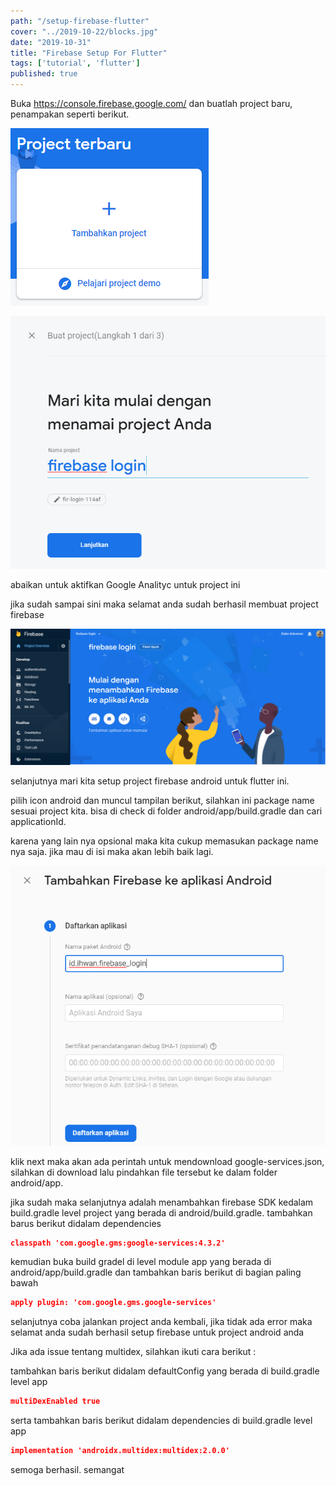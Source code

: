 ```yaml
---
path: "/setup-firebase-flutter"
cover: "../2019-10-22/blocks.jpg"
date: "2019-10-31"
title: "Firebase Setup For Flutter"
tags: ['tutorial', 'flutter']
published: true
---
```

Buka https://console.firebase.google.com/ dan buatlah project baru, penampakan seperti berikut. 

![create](create.png)

![step-1](step-1.png)

abaikan untuk aktifkan Google Analityc untuk project ini

jika sudah sampai sini maka selamat anda sudah berhasil membuat project firebase

![overview](overview.png)

selanjutnya mari kita setup project firebase android untuk flutter ini. 

pilih icon android dan muncul tampilan berikut, silahkan ini package name sesuai project kita. bisa di check di folder android/app/build.gradle dan cari applicationId.

karena yang lain nya opsional maka kita cukup memasukan package name nya saja. jika mau di isi maka akan lebih baik lagi. 

![add-package](add-package.png)

klik next maka akan ada perintah untuk mendownload google-services.json, silahkan di download lalu pindahkan file tersebut ke dalam folder android/app.

jika sudah maka selanjutnya adalah menambahkan firebase SDK kedalam build.gradle level project yang berada di android/build.gradle. tambahkan barus berikut didalam dependencies

```json
classpath 'com.google.gms:google-services:4.3.2'
```

kemudian buka build gradel di level module app yang berada di android/app/build.gradle dan tambahkan baris berikut di bagian paling bawah

```json
apply plugin: 'com.google.gms.google-services'
```

selanjutnya coba jalankan project anda kembali, jika tidak ada error maka selamat anda sudah berhasil setup firebase untuk project android anda

Jika ada issue tentang multidex, silahkan ikuti cara berikut :

tambahkan baris berikut didalam defaultConfig yang berada di build.gradle level app
```json
multiDexEnabled true
```

serta tambahkan baris berikut didalam dependencies di build.gradle level app
```json
implementation 'androidx.multidex:multidex:2.0.0'
```

semoga berhasil. semangat

